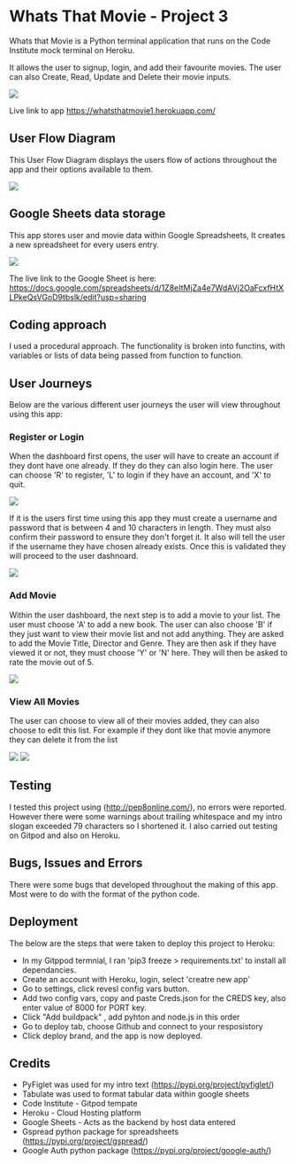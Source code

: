 # Whats That Movie - Project 3 

Whats that Movie is a Python terminal application that runs on the Code Institute mock terminal on Heroku. 

It allows the user to signup, login, and add their favourite movies. The user can also Create, Read, Update and Delete their movie inputs. 

<img src="https://github.com/AdamVictory/Whatsthatmovie/blob/main/wireframescreenshots/resonsive.png">

Live link to app https://whatsthatmovie1.herokuapp.com/

## User Flow Diagram 

This User Flow Diagram displays the users flow of actions throughout the app and their options available to them. 

<img src="https://github.com/AdamVictory/Whatsthatmovie/blob/main/wireframescreenshots/Flowcharts.jpeg">

## Google Sheets data storage

This app stores user and movie data within Google Spreadsheets, It creates a new spreadsheet for every users entry. 

<img src="https://github.com/AdamVictory/Whatsthatmovie/blob/main/wireframescreenshots/googlesheets.png">

The live link to the Google Sheet is here: https://docs.google.com/spreadsheets/d/1Z8eItMjZa4e7WdAVj2OaFcxfHtXLPkeQsVGoD9tbslk/edit?usp=sharing


## Coding approach 

I used a procedural approach. The functionality is broken into functins, with variables or lists of data being passed from function to function. 

## User Journeys 

Below are the various different user journeys the user will view throughout using this app: 

### Register or Login 

When the dashboard first opens, the user will have to create an account if they dont have one already. If they do they can also login here. The user can choose 'R' to register, 'L' to login if they have an account, and 'X' to quit. 

<img src="https://github.com/AdamVictory/Whatsthatmovie/blob/main/wireframescreenshots/dashboard.png">

If it is the users first time using this app they must create a username and password that is between 4 and 10 characters in length. They must also confirm their password to ensure they don't forget it. It also will tell the user if the username they have chosen already exists. Once this is validated they will proceed to the user dashnoard. 

<img src="https://github.com/AdamVictory/Whatsthatmovie/blob/main/wireframescreenshots/username/password.png">

### Add Movie 

Within the user dashboard, the next step is to add a movie to your list. The user must choose 'A' to add a new book. The user can also choose 'B' if they just want to view their movie list and not add anything. They are asked to add the Movie Title, Director and Genre. They are then ask if they have viewed it or not, they must choose 'Y' or 'N' here. They will then be asked to rate the movie out of 5. 

<img src="https://github.com/AdamVictory/Whatsthatmovie/blob/main/wireframescreenshots/movies.png">

### View All Movies

The user can choose to view all of their movies added, they can also choose to edit this list. For example if they dont like that movie anymore they can delete it from the list

<img src="https://github.com/AdamVictory/Whatsthatmovie/blob/main/wireframescreenshots/viewmovie.png">

<img src="https://github.com/AdamVictory/Whatsthatmovie/blob/main/wireframescreenshots/editdelete.png">


## Testing 

I tested this project using (http://pep8online.com/), no errors were reported. However there were some warnings about trailing whitespace and my intro slogan exceeded 79 characters so I shortened it.  I also carried out testing on Gitpod and also on Heroku. 

## Bugs, Issues and Errors 

There were some bugs that developed throughout the making of this app. Most were to do with the format of the python code. 




## Deployment 

The below are the steps that were taken to deploy this project to Heroku: 

+ In my Gitppod termnial, I ran 'pip3 freeze > requirements.txt' to install all dependancies. 
+ Create an account with Heroku, login, select 'creatre new app' 
+ Go to settings, click revesl config vars button. 
+ Add two config vars, copy and paste Creds.json for the CREDS key, also enter value of 8000 for PORT key. 
+ Click "Add buildpack" , add pyhton and node.js in this order
+ Go to deploy tab, choose Github and connect to your resposistory 
+ Click deploy brand, and the app is now deployed. 



## Credits

+ PyFiglet was used for my intro text (https://pypi.org/project/pyfiglet/)
+ Tabulate was used to format tabular data within google sheets 
+ Code Institute - Gitpod tempate 
+ Heroku - Cloud Hosting platform 
+ Google Sheets - Acts as the backend by host data entered 
+ Gspread python package for spreadsheets (https://pypi.org/project/gspread/)
+ Google Auth python package (https://pypi.org/project/google-auth/)
